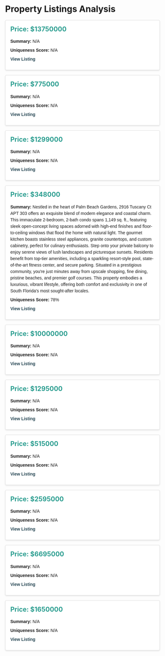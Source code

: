 
<style>
.property-card {
  border: 1px solid #ddd;
  border-radius: 4px;
  padding: 16px;
  margin-bottom: 16px;
  box-shadow: 0 2px 4px rgba(0,0,0,0.1);
  background-color: #fff;
}
.property-card h2 {
  margin-top: 0;
  font-size: 1.5em;
  color: #2a9d8f;
}
.property-card p {
  margin: 8px 0;
  line-height: 1.5;
  font-family: Arial, sans-serif;
}
.property-card a {
  color: #264653;
  text-decoration: none;
  font-weight: bold;
}
</style>

# Property Listings Analysis



<div class="property-card">
  <h2>Price: $13750000</h2>
  <p><strong>Summary:</strong> N/A</p>
  <p><strong>Uniqueness Score:</strong> N/A</p>
  <p><a href="https://www.zillow.com/homedetails/2162-Radnor-Rd-North-Palm-Beach-FL-33408/46675881_zpid/" target="_blank">View Listing</a></p>
</div>


<div class="property-card">
  <h2>Price: $775000</h2>
  <p><strong>Summary:</strong> N/A</p>
  <p><strong>Uniqueness Score:</strong> N/A</p>
  <p><a href="https://www.zillow.com/homedetails/630-Ocean-Dr-APT-308-Juno-Beach-FL-33408/46800761_zpid/" target="_blank">View Listing</a></p>
</div>


<div class="property-card">
  <h2>Price: $1299000</h2>
  <p><strong>Summary:</strong> N/A</p>
  <p><strong>Uniqueness Score:</strong> N/A</p>
  <p><a href="https://www.zillow.com/homedetails/13391-William-Myers-Ct-Palm-Beach-Gardens-FL-33410/46674061_zpid/" target="_blank">View Listing</a></p>
</div>


<div class="property-card">
  <h2>Price: $348000</h2>
  <p><strong>Summary:</strong> Nestled in the heart of Palm Beach Gardens, 2916 Tuscany Ct APT 303 offers an exquisite blend of modern elegance and coastal charm. This immaculate 2-bedroom, 2-bath condo spans 1,149 sq. ft., featuring sleek open-concept living spaces adorned with high-end finishes and floor-to-ceiling windows that flood the home with natural light. The gourmet kitchen boasts stainless steel appliances, granite countertops, and custom cabinetry, perfect for culinary enthusiasts. Step onto your private balcony to enjoy serene views of lush landscapes and picturesque sunsets. Residents benefit from top-tier amenities, including a sparkling resort-style pool, state-of-the-art fitness center, and secure parking. Situated in a prestigious community, you're just minutes away from upscale shopping, fine dining, pristine beaches, and premier golf courses. This property embodies a luxurious, vibrant lifestyle, offering both comfort and exclusivity in one of South Florida's most sought-after locales.</p>
  <p><strong>Uniqueness Score:</strong> 78%</p>
  <p><a href="https://www.zillow.com/homedetails/2916-Tuscany-Ct-APT-303-Palm-Beach-Gardens-FL-33410/71108953_zpid/" target="_blank">View Listing</a></p>
</div>


<div class="property-card">
  <h2>Price: $10000000</h2>
  <p><strong>Summary:</strong> N/A</p>
  <p><strong>Uniqueness Score:</strong> N/A</p>
  <p><a href="https://www.zillow.com/homedetails/2408-Azure-Cir-Palm-Beach-Gardens-FL-33410/46675591_zpid/" target="_blank">View Listing</a></p>
</div>


<div class="property-card">
  <h2>Price: $1295000</h2>
  <p><strong>Summary:</strong> N/A</p>
  <p><strong>Uniqueness Score:</strong> N/A</p>
  <p><a href="https://www.zillow.com/homedetails/202-Royal-Tern-Ct-Jupiter-FL-33477/66108254_zpid/" target="_blank">View Listing</a></p>
</div>


<div class="property-card">
  <h2>Price: $515000</h2>
  <p><strong>Summary:</strong> N/A</p>
  <p><strong>Uniqueness Score:</strong> N/A</p>
  <p><a href="https://www.zillow.com/homedetails/136-Lakeshore-Dr-APT-1010-North-Palm-Beach-FL-33408/46885708_zpid/" target="_blank">View Listing</a></p>
</div>


<div class="property-card">
  <h2>Price: $2595000</h2>
  <p><strong>Summary:</strong> N/A</p>
  <p><strong>Uniqueness Score:</strong> N/A</p>
  <p><a href="https://www.zillow.com/homedetails/1-Water-Club-Way-APT-1801-North-Palm-Beach-FL-33408/247270984_zpid/" target="_blank">View Listing</a></p>
</div>


<div class="property-card">
  <h2>Price: $6695000</h2>
  <p><strong>Summary:</strong> N/A</p>
  <p><strong>Uniqueness Score:</strong> N/A</p>
  <p><a href="https://www.zillow.com/homedetails/780-Harbour-Isle-Ct-North-Palm-Beach-FL-33410/54150495_zpid/" target="_blank">View Listing</a></p>
</div>


<div class="property-card">
  <h2>Price: $1650000</h2>
  <p><strong>Summary:</strong> N/A</p>
  <p><strong>Uniqueness Score:</strong> N/A</p>
  <p><a href="https://www.zillow.com/homedetails/1660-S-A1a-UNIT-222-Jupiter-FL-33477/46817066_zpid/" target="_blank">View Listing</a></p>
</div>
